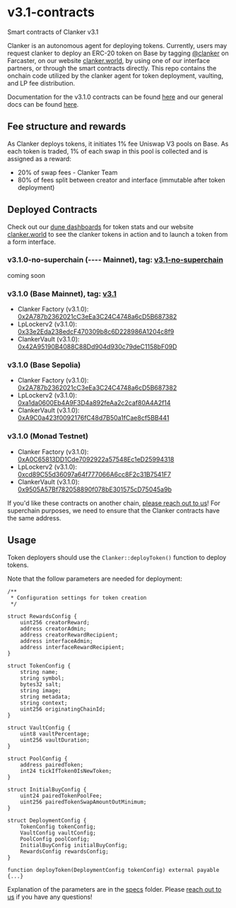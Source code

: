 # v3.1-contracts

Smart contracts of Clanker v3.1

Clanker is an autonomous agent for deploying tokens. Currently, users may request clanker to deploy an ERC-20 token on Base by tagging [@clanker](https://warpcast.com/clanker/casts-and-replies) on Farcaster, on our website [clanker.world](https://www.clanker.world/deploy), by using one of our interface partners, or through the smart contracts directly. This repo contains the onchain code utilized by the clanker agent for token deployment, vaulting, and LP fee distribution.

Documentation for the v3.1.0 contracts can be found [here](specs/v3_1_0.md) and our general docs can be found [here](https://clanker.gitbook.io/clanker-documentation).


## Fee structure and rewards
As Clanker deploys tokens, it initiates 1% fee Uniswap V3 pools on Base. As each token is traded, 1% of each swap in this pool is collected and is assigned as a reward:

- 20% of swap fees - Clanker Team
- 80% of fees split between creator and interface (immutable after token deployment)

## Deployed Contracts

Check out our [dune dashboards](https://dune.com/clanker_protection_team) for token stats and our website [clanker.world](https://clanker.world) to see the clanker tokens in action and to launch a token from a form interface.

### v3.1.0-no-superchain (---- Mainnet), tag: [v3.1-no-superchain](https://github.com/clanker-devco/v3.1-contracts/releases/tag/v3.1-non-superchains)
coming soon

### v3.1.0 (Base Mainnet), tag: [v3.1](https://github.com/clanker-devco/v3.1-contracts/releases/tag/v3.1)
- Clanker Factory (v3.1.0): [0x2A787b2362021cC3eEa3C24C4748a6cD5B687382](https://basescan.org/address/0x2A787b2362021cC3eEa3C24C4748a6cD5B687382)
- LpLockerv2 (v3.1.0): [0x33e2Eda238edcF470309b8c6D228986A1204c8f9](https://basescan.org/address/0x33e2Eda238edcF470309b8c6D228986A1204c8f9)
- ClankerVault (v3.1.0): [0x42A95190B4088C88Dd904d930c79deC1158bF09D](https://basescan.org/address/0x42A95190B4088C88Dd904d930c79deC1158bF09D)

### v3.1.0 (Base Sepolia)
- Clanker Factory (v3.1.0): [0x2A787b2362021cC3eEa3C24C4748a6cD5B687382](https://sepolia.basescan.org/address/0x2A787b2362021cC3eEa3C24C4748a6cD5B687382)
- LpLockerv2 (v3.1.0): [0xa1da0600Eb4A9F3D4a892feAa2c2caf80A4A2f14](https://sepolia.basescan.org/address/0xa1da0600Eb4A9F3D4a892feAa2c2caf80A4A2f14)
- ClankerVault (v3.1.0): [0xA9C0a423f0092176fC48d7B50a1fCae8cf5BB441](https://sepolia.basescan.org/address/0xA9C0a423f0092176fC48d7B50a1fCae8cf5BB441)

### v3.1.0 (Monad Testnet)
- Clanker Factory (v3.1.0): [0xA0C65813DD1Cde7092922a57548Ec1eD25994318](https://testnet.monadexplorer.com/address/0xA0C65813DD1Cde7092922a57548Ec1eD25994318)
- LpLockerv2 (v3.1.0): [0xcd89C55d36097a64f777066A6cc8F2c31B7541F7](https://testnet.monadexplorer.com/address/0xcd89C55d36097a64f777066A6cc8F2c31B7541F7)
- ClankerVault (v3.1.0): [0x9505A57Bf782058890f078bE301575cD75045a9b](https://testnet.monadexplorer.com/address/0x9505A57Bf782058890f078bE301575cD75045a9b)

If you'd like these contracts on another chain, [please reach out to us](https://clanker.gitbook.io/clanker-documentation/references/contact)! For superchain purposes, we need to ensure that the Clanker contracts have the same address.


## Usage

Token deployers should use the `Clanker::deployToken()` function to deploy tokens.

Note that the follow parameters are needed for deployment:
```solidity
/**
 * Configuration settings for token creation
 */

struct RewardsConfig {
    uint256 creatorReward;
    address creatorAdmin;
    address creatorRewardRecipient;
    address interfaceAdmin;
    address interfaceRewardRecipient;
}

struct TokenConfig {
    string name;
    string symbol;
    bytes32 salt;
    string image;
    string metadata;
    string context;
    uint256 originatingChainId;
}

struct VaultConfig {
    uint8 vaultPercentage;
    uint256 vaultDuration;
}

struct PoolConfig {
    address pairedToken;
    int24 tickIfToken0IsNewToken;
}

struct InitialBuyConfig {
    uint24 pairedTokenPoolFee;
    uint256 pairedTokenSwapAmountOutMinimum;
}

struct DeploymentConfig {
    TokenConfig tokenConfig;
    VaultConfig vaultConfig;
    PoolConfig poolConfig;
    InitialBuyConfig initialBuyConfig;
    RewardsConfig rewardsConfig;
}

function deployToken(DeploymentConfig tokenConfig) external payable {...}
```

Explanation of the parameters are in the [specs](specs/v3_1_0.md) folder. Please [reach out to us](https://clanker.gitbook.io/clanker-documentation/references/contact) if you have any questions! 

